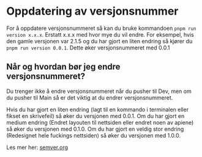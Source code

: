 # Oppdatering av versjonsnummer

For å oppdatere versjonsnummeret så kan du bruke kommandoen ```pnpm run version x.x.x```. Erstatt x.x.x med hvor mye du vil endre. For eksempel, hvis den gamle versjonen var 2.1.5 og du har gjort en liten endring så kjører du ```pnpm run version 0.0.1```. Dette øker versjonsnummeret med 0.0.1

## Når og hvordan bør jeg endre versjonsnummeret?
Du trenger ikke å endre versjonsnummeret når du pusher til Dev, men om du pusher til Main så er det viktig at du endrer versjonsnummeret.

Hvis du har gjort en liten endring (lagt til en kommando i terminalen eller fikset en skrivefeil) så øker du versjonen med 0.0.1.
Om du har gjort en medium endring (Endret layouten til nettsiden eller endret noen av apiene) så øker du versjonen med 0.1.0.
Om du har gjort en veldig stor endring (Redesignet hele fuckings nettsiden) så øker du versjonen med 1.0.0.

Les mer her: [semver.org](https://semver.org/)